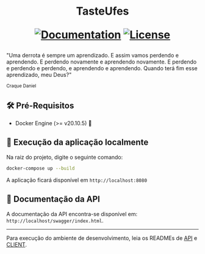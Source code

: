 <h1 align="center">
<b>TasteUfes</b>
<div>
  
[![Documentation](https://img.shields.io/badge/documentation-overleaf-green.svg)](https://www.overleaf.com/read/xyqtgkkpxqpr)
[![License](https://img.shields.io/badge/license-MIT-blue.svg)](/LICENSE)

</div>
</h1>

"Uma derrota é sempre um aprendizado. E assim vamos perdendo e aprendendo. E perdendo novamente e aprendendo novamente. E perdendo e perdendo e perdendo, e aprendendo e aprendendo. Quando terá fim esse aprendizado, meu Deus?"

<sup>Craque Daniel</sup>

## :hammer_and_wrench: Pré-Requisitos
- Docker Engine (>= v20.10.5) :whale:

## :rocket: Execução da aplicação localmente
Na raiz do projeto, digite o seguinte comando:
```bash
docker-compose up --build
```

A aplicação ficará disponível em
`http://localhost:8080`

## :page_facing_up: Documentação da API
A documentação da API encontra-se disponível em:
`http://localhost/swagger/index.html`.

---

Para execução do ambiente de desenvolvimento, leia os READMEs de [API](app/README.md) e [CLIENT](app/ClientApp/README.md).
